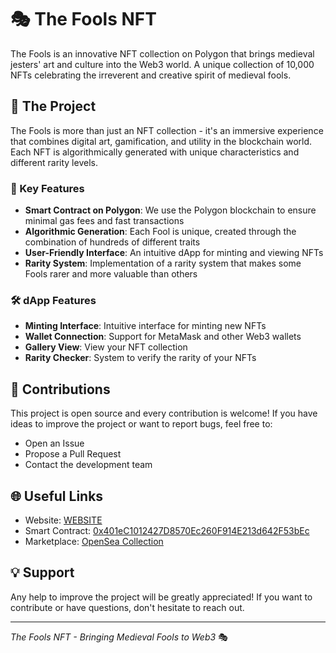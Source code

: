 # 🎭 The Fools NFT

The Fools is an innovative NFT collection on Polygon that brings medieval jesters' art and culture into the Web3 world. A unique collection of 10,000 NFTs celebrating the irreverent and creative spirit of medieval fools.

## 📜 The Project

The Fools is more than just an NFT collection - it's an immersive experience that combines digital art, gamification, and utility in the blockchain world. Each NFT is algorithmically generated with unique characteristics and different rarity levels.

### 🎨 Key Features

- **Smart Contract on Polygon**: We use the Polygon blockchain to ensure minimal gas fees and fast transactions
- **Algorithmic Generation**: Each Fool is unique, created through the combination of hundreds of different traits
- **User-Friendly Interface**: An intuitive dApp for minting and viewing NFTs
- **Rarity System**: Implementation of a rarity system that makes some Fools rarer and more valuable than others

### 🛠 dApp Features

- **Minting Interface**: Intuitive interface for minting new NFTs
- **Wallet Connection**: Support for MetaMask and other Web3 wallets
- **Gallery View**: View your NFT collection
- **Rarity Checker**: System to verify the rarity of your NFTs

## 🤝 Contributions

This project is open source and every contribution is welcome! If you have ideas to improve the project or want to report bugs, feel free to:

- Open an Issue
- Propose a Pull Request
- Contact the development team

## 🌐 Useful Links

- Website: [WEBSITE]([https://thefools.io](https://thefools.netlify.app/))
- Smart Contract: [0x401eC1012427D8570Ec260F914E213d642F53bEc](https://polygonscan.com/address/0x401eC1012427D8570Ec260F914E213d642F53bEc)
- Marketplace: [OpenSea Collection](https://opensea.io/The-Fools)

## 💡 Support

Any help to improve the project will be greatly appreciated! If you want to contribute or have questions, don't hesitate to reach out.

---
*The Fools NFT - Bringing Medieval Fools to Web3* 🎭
